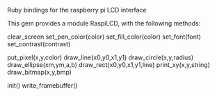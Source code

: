 Ruby bindings for the raspberry pi LCD interface

This gem provides a module RaspiLCD, with the following methods:

clear_screen
set_pen_color(color)
set_fill_color(color)
set_font(font)
set_contrast(contrast)

put_pixel(x,y,color)
draw_line(x0,y0,x1,y1)
draw_circle(x,y,radius)
draw_ellipse(xm,ym,a,b)
draw_rect(x0,y0,x1,y1,line)
print_xy(x,y,string)
draw_bitmap(x,y,bmp)

init()
write_framebuffer()


